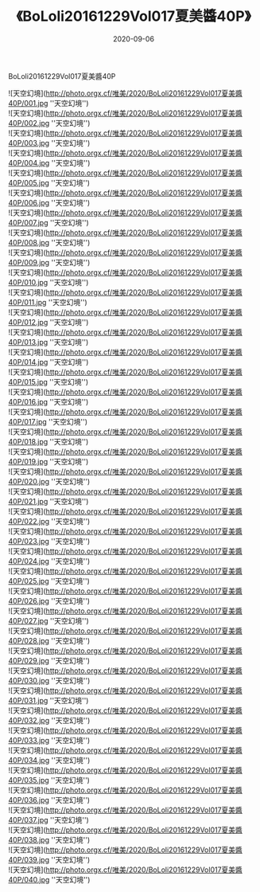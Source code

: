 ﻿---
layout: post
title:  《BoLoli20161229Vol017夏美醬40P》
date:   2020-09-06
img: http://photo.orgx.cf/唯美/2020/BoLoli20161229Vol017夏美醬40P/000.jpg
tags: [美女, 清纯, 唯美]
---

BoLoli20161229Vol017夏美醬40P



![天空幻境](http://photo.orgx.cf/唯美/2020/BoLoli20161229Vol017夏美醬40P/001.jpg ''天空幻境'') <br>
![天空幻境](http://photo.orgx.cf/唯美/2020/BoLoli20161229Vol017夏美醬40P/002.jpg ''天空幻境'') <br>
![天空幻境](http://photo.orgx.cf/唯美/2020/BoLoli20161229Vol017夏美醬40P/003.jpg ''天空幻境'') <br>
![天空幻境](http://photo.orgx.cf/唯美/2020/BoLoli20161229Vol017夏美醬40P/004.jpg ''天空幻境'') <br>
![天空幻境](http://photo.orgx.cf/唯美/2020/BoLoli20161229Vol017夏美醬40P/005.jpg ''天空幻境'') <br>
![天空幻境](http://photo.orgx.cf/唯美/2020/BoLoli20161229Vol017夏美醬40P/006.jpg ''天空幻境'') <br>
![天空幻境](http://photo.orgx.cf/唯美/2020/BoLoli20161229Vol017夏美醬40P/007.jpg ''天空幻境'') <br>
![天空幻境](http://photo.orgx.cf/唯美/2020/BoLoli20161229Vol017夏美醬40P/008.jpg ''天空幻境'') <br>
![天空幻境](http://photo.orgx.cf/唯美/2020/BoLoli20161229Vol017夏美醬40P/009.jpg ''天空幻境'') <br>
![天空幻境](http://photo.orgx.cf/唯美/2020/BoLoli20161229Vol017夏美醬40P/010.jpg ''天空幻境'') <br>
![天空幻境](http://photo.orgx.cf/唯美/2020/BoLoli20161229Vol017夏美醬40P/011.jpg ''天空幻境'') <br>
![天空幻境](http://photo.orgx.cf/唯美/2020/BoLoli20161229Vol017夏美醬40P/012.jpg ''天空幻境'') <br>
![天空幻境](http://photo.orgx.cf/唯美/2020/BoLoli20161229Vol017夏美醬40P/013.jpg ''天空幻境'') <br>
![天空幻境](http://photo.orgx.cf/唯美/2020/BoLoli20161229Vol017夏美醬40P/014.jpg ''天空幻境'') <br>
![天空幻境](http://photo.orgx.cf/唯美/2020/BoLoli20161229Vol017夏美醬40P/015.jpg ''天空幻境'') <br>
![天空幻境](http://photo.orgx.cf/唯美/2020/BoLoli20161229Vol017夏美醬40P/016.jpg ''天空幻境'') <br>
![天空幻境](http://photo.orgx.cf/唯美/2020/BoLoli20161229Vol017夏美醬40P/017.jpg ''天空幻境'') <br>
![天空幻境](http://photo.orgx.cf/唯美/2020/BoLoli20161229Vol017夏美醬40P/018.jpg ''天空幻境'') <br>
![天空幻境](http://photo.orgx.cf/唯美/2020/BoLoli20161229Vol017夏美醬40P/019.jpg ''天空幻境'') <br>
![天空幻境](http://photo.orgx.cf/唯美/2020/BoLoli20161229Vol017夏美醬40P/020.jpg ''天空幻境'') <br>
![天空幻境](http://photo.orgx.cf/唯美/2020/BoLoli20161229Vol017夏美醬40P/021.jpg ''天空幻境'') <br>
![天空幻境](http://photo.orgx.cf/唯美/2020/BoLoli20161229Vol017夏美醬40P/022.jpg ''天空幻境'') <br>
![天空幻境](http://photo.orgx.cf/唯美/2020/BoLoli20161229Vol017夏美醬40P/023.jpg ''天空幻境'') <br>
![天空幻境](http://photo.orgx.cf/唯美/2020/BoLoli20161229Vol017夏美醬40P/024.jpg ''天空幻境'') <br>
![天空幻境](http://photo.orgx.cf/唯美/2020/BoLoli20161229Vol017夏美醬40P/025.jpg ''天空幻境'') <br>
![天空幻境](http://photo.orgx.cf/唯美/2020/BoLoli20161229Vol017夏美醬40P/026.jpg ''天空幻境'') <br>
![天空幻境](http://photo.orgx.cf/唯美/2020/BoLoli20161229Vol017夏美醬40P/027.jpg ''天空幻境'') <br>
![天空幻境](http://photo.orgx.cf/唯美/2020/BoLoli20161229Vol017夏美醬40P/028.jpg ''天空幻境'') <br>
![天空幻境](http://photo.orgx.cf/唯美/2020/BoLoli20161229Vol017夏美醬40P/029.jpg ''天空幻境'') <br>
![天空幻境](http://photo.orgx.cf/唯美/2020/BoLoli20161229Vol017夏美醬40P/030.jpg ''天空幻境'') <br>
![天空幻境](http://photo.orgx.cf/唯美/2020/BoLoli20161229Vol017夏美醬40P/031.jpg ''天空幻境'') <br>
![天空幻境](http://photo.orgx.cf/唯美/2020/BoLoli20161229Vol017夏美醬40P/032.jpg ''天空幻境'') <br>
![天空幻境](http://photo.orgx.cf/唯美/2020/BoLoli20161229Vol017夏美醬40P/033.jpg ''天空幻境'') <br>
![天空幻境](http://photo.orgx.cf/唯美/2020/BoLoli20161229Vol017夏美醬40P/034.jpg ''天空幻境'') <br>
![天空幻境](http://photo.orgx.cf/唯美/2020/BoLoli20161229Vol017夏美醬40P/035.jpg ''天空幻境'') <br>
![天空幻境](http://photo.orgx.cf/唯美/2020/BoLoli20161229Vol017夏美醬40P/036.jpg ''天空幻境'') <br>
![天空幻境](http://photo.orgx.cf/唯美/2020/BoLoli20161229Vol017夏美醬40P/037.jpg ''天空幻境'') <br>
![天空幻境](http://photo.orgx.cf/唯美/2020/BoLoli20161229Vol017夏美醬40P/038.jpg ''天空幻境'') <br>
![天空幻境](http://photo.orgx.cf/唯美/2020/BoLoli20161229Vol017夏美醬40P/039.jpg ''天空幻境'') <br>
![天空幻境](http://photo.orgx.cf/唯美/2020/BoLoli20161229Vol017夏美醬40P/040.jpg ''天空幻境'') <br>